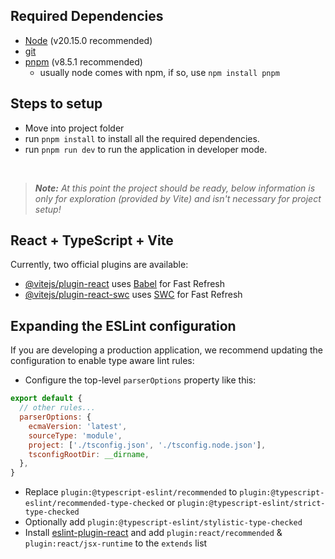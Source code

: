 ## Required Dependencies
- [Node](https://nodejs.org/en) (v20.15.0 recommended)
- [git](https://git-scm.com/downloads)
- [pnpm](https://pnpm.io/installation) (v8.5.1 recommended)
  - usually node comes with npm, if so, use `npm install pnpm`
  
## Steps to setup
- Move into project folder
- run `pnpm install` to install all the required dependencies.
- run `pnpm run dev` to run the application in developer mode.
  
<br>

> ***Note:** At this point the project should be ready, below information is only for exploration (provided by Vite) and isn't necessary for project setup!*

## React + TypeScript + Vite 
Currently, two official plugins are available:

- [@vitejs/plugin-react](https://github.com/vitejs/vite-plugin-react/blob/main/packages/plugin-react/README.md) uses [Babel](https://babeljs.io/) for Fast Refresh
- [@vitejs/plugin-react-swc](https://github.com/vitejs/vite-plugin-react-swc) uses [SWC](https://swc.rs/) for Fast Refresh

## Expanding the ESLint configuration

If you are developing a production application, we recommend updating the configuration to enable type aware lint rules:

- Configure the top-level `parserOptions` property like this:

```js
export default {
  // other rules...
  parserOptions: {
    ecmaVersion: 'latest',
    sourceType: 'module',
    project: ['./tsconfig.json', './tsconfig.node.json'],
    tsconfigRootDir: __dirname,
  },
}
```

- Replace `plugin:@typescript-eslint/recommended` to `plugin:@typescript-eslint/recommended-type-checked` or `plugin:@typescript-eslint/strict-type-checked`
- Optionally add `plugin:@typescript-eslint/stylistic-type-checked`
- Install [eslint-plugin-react](https://github.com/jsx-eslint/eslint-plugin-react) and add `plugin:react/recommended` & `plugin:react/jsx-runtime` to the `extends` list

